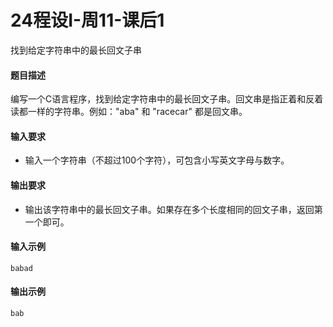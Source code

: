 # 24程设I-周11-课后1

找到给定字符串中的最长回文子串

#### 题目描述

编写一个C语言程序，找到给定字符串中的最长回文子串。回文串是指正着和反着读都一样的字符串。例如："aba" 和 "racecar" 都是回文串。

#### 输入要求

* 输入一个字符串（不超过100个字符），可包含小写英文字母与数字。

#### 输出要求

* 输出该字符串中的最长回文子串。如果存在多个长度相同的回文子串，返回第一个即可。

#### 输入示例

```
babad
```

#### 输出示例

```
bab
```

